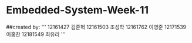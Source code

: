 # Embedded-System-Week-11
##created by:
'''
12161427 김준혁
12161503 조성학
12161762 이영준
12171539 이홍찬
12181549 최유리
'''
